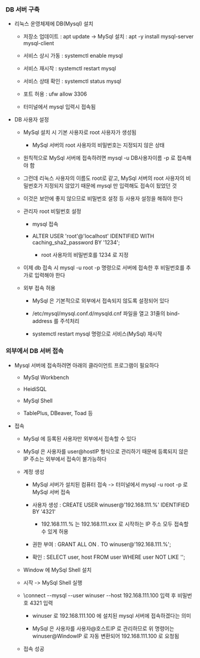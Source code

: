 ### DB 서버 구축

* 리눅스 운영체제에 DB(Mysql) 설치

    - 저장소 업데이트 : apt update -> MySql 설치 : apt -y install mysql-server mysql-client

    - 서비스 상시 가동 : systemctl enable mysql

    - 서비스 재시작 : systemctl restart mysql

    - 서비스 상태 확인 : systemctl status mysql

    - 포트 허용 : ufw allow 3306

    - 터미널에서 mysql 입력시 접속됨

* DB 사용자 설정

    - MySql 설치 시 기본 사용자로 root 사용자가 생성됨

        - MySql 서버의 root 사용자의 비밀번호는 지정되지 않은 상태

    - 원칙적으로 MySql 서버에 접속하려면 mysql -u DB사용자이름 -p 로 접속해야 함
    
    - 그런데 리눅스 사용자의 이름도 root로 같고, MySql 서버의 root 사용자의 비밀번호가 지정되지 않았기 때문에 mysql 만 입력해도 접속이 됬었던 것

    - 이것은 보안에 좋지 않으므로 비밀번호 설정 등 사용자 설정을 해줘야 한다

    - 관리자 root 비밀번호 설정

        - mysql 접속

        - ALTER USER 'root'@'localhost' IDENTIFIED WITH caching_sha2_password BY '1234';

            - root 사용자의 비밀번호를 1234 로 지정

    - 이제 db 접속 시 mysql -u root -p 명령으로 서버에 접속한 후 비밀번호를 추가로 입력해야 한다

    - 외부 접속 허용

        - MySql 은 기본적으로 외부에서 접속되지 않도록 설정되어 있다

        - /etc/mysql/mysql.conf.d/mysqld.cnf 파일을 열고 31줄의 bind-address 를 주석처리

        - systemctl restart mysql 명령으로 서비스(MySql) 재시작

### 외부에서 DB 서버 접속

* Mysql 서버에 접속하려면 아래의 클라이언트 프로그램이 필요하다

    - MySql Workbench

    - HeidiSQL

    - MySql Shell

    - TablePlus, DBeaver, Toad 등

* 접속

    - MySql 에 등록된 사용자만 외부에서 접속할 수 있다

    - MySql 은 사용자를 user@hostIP 형식으로 관리하기 때문에 등록되지 않은 IP 주소는 외부에서 접속이 불가능하다

    - 계정 생성

        - MySql 서버가 설치된 컴퓨터 접속 -> 터미널에서 mysql -u root -p 로 MySql 서버 접속

        - 사용자 생성 : CREATE USER winuser@'192.168.111.%' IDENTIFIED BY '4321'

            - 192.168.111.% 는 192.168.111.xxx 로 시작하는 IP 주소 모두 접속할 수 있게 허용

        - 권한 부여 : GRANT ALL ON *.* TO winuser@'192.168.111.%';

        - 확인 : SELECT user, host FROM user WHERE user NOT LIKE '';

    - Window 에 MySql Shell 설치

    - 시작 -> MySql Shell 실행

    - \connect --mysql --user winuser --host 192.168.111.100 입력 후 비밀번호 4321 입력

        - winuser 로 192.168.111.100 에 설치된 mysql 서버에 접속하겠다는 의미

        - MySql 은 사용자를 사용자@호스트IP 로 관리하므로 위 명령어는 winuser@WindowIP 로 자동 변환되어 192.168.111.100 로 요청됨

    - 접속 성공
